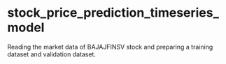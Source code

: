 # stock_price_prediction_timeseries_model
Reading the market data of BAJAJFINSV stock and preparing a training dataset and validation dataset.
